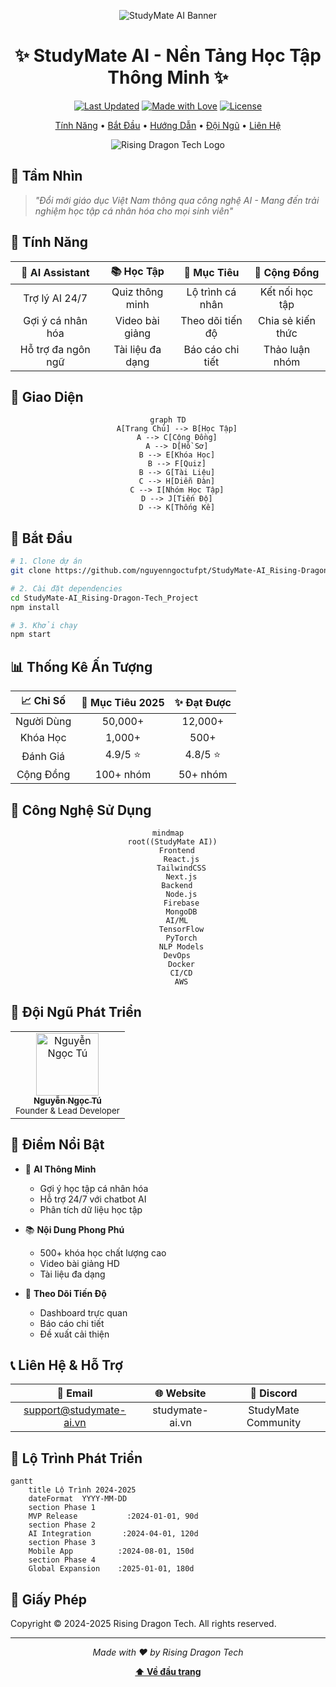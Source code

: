<div align="center">
  
![StudyMate AI Banner](![image1](image10))

# ✨ StudyMate AI - Nền Tảng Học Tập Thông Minh ✨

[![Last Updated](https://img.shields.io/badge/Last%20Updated-2025--06--15-blue.svg)](https://github.com/nguyenngoctufpt/StudyMate-AI_Rising-Dragon-Tech_Project)
[![Made with Love](https://img.shields.io/badge/Made%20with-❤️-red.svg)](https://github.com/nguyenngoctufpt)
[![License](https://img.shields.io/badge/License-MIT-green.svg)](LICENSE)

</div>

<p align="center">
  <a href="#🌟-tính-năng">Tính Năng</a> •
  <a href="#🚀-bắt-đầu">Bắt Đầu</a> •
  <a href="#📖-hướng-dẫn">Hướng Dẫn</a> •
  <a href="#👥-đội-ngũ">Đội Ngũ</a> •
  <a href="#📞-liên-hệ">Liên Hệ</a>
</p>

<div align="center">

![Rising Dragon Tech Logo](![image5](image5))

</div>

## 🎯 Tầm Nhìn

> *"Đổi mới giáo dục Việt Nam thông qua công nghệ AI - Mang đến trải nghiệm học tập cá nhân hóa cho mọi sinh viên"*

## 🌟 Tính Năng

<div align="center">

| 🤖 AI Assistant | 📚 Học Tập | 🎯 Mục Tiêu | 🌟 Cộng Đồng |
|:--------------:|:----------:|:-----------:|:------------:|
| Trợ lý AI 24/7 | Quiz thông minh | Lộ trình cá nhân | Kết nối học tập |
| Gợi ý cá nhân hóa | Video bài giảng | Theo dõi tiến độ | Chia sẻ kiến thức |
| Hỗ trợ đa ngôn ngữ | Tài liệu đa dạng | Báo cáo chi tiết | Thảo luận nhóm |

</div>

## 🎨 Giao Diện

<div align="center">

```mermaid
graph TD
    A[Trang Chủ] --> B[Học Tập]
    A --> C[Cộng Đồng]
    A --> D[Hồ Sơ]
    B --> E[Khóa Học]
    B --> F[Quiz]
    B --> G[Tài Liệu]
    C --> H[Diễn Đàn]
    C --> I[Nhóm Học Tập]
    D --> J[Tiến Độ]
    D --> K[Thống Kê]
```

</div>

## 🚀 Bắt Đầu

```bash
# 1. Clone dự án
git clone https://github.com/nguyenngoctufpt/StudyMate-AI_Rising-Dragon-Tech_Project.git

# 2. Cài đặt dependencies
cd StudyMate-AI_Rising-Dragon-Tech_Project
npm install

# 3. Khởi chạy
npm start
```

## 📊 Thống Kê Ấn Tượng

<div align="center">

| 📈 Chỉ Số | 🎯 Mục Tiêu 2025 | ✨ Đạt Được |
|:---------:|:---------------:|:-----------:|
| Người Dùng | 50,000+ | 12,000+ |
| Khóa Học | 1,000+ | 500+ |
| Đánh Giá | 4.9/5 ⭐ | 4.8/5 ⭐ |
| Cộng Đồng | 100+ nhóm | 50+ nhóm |

</div>

## 💫 Công Nghệ Sử Dụng

<div align="center">

```mermaid
mindmap
  root((StudyMate AI))
    Frontend
      React.js
      TailwindCSS
      Next.js
    Backend
      Node.js
      Firebase
      MongoDB
    AI/ML
      TensorFlow
      PyTorch
      NLP Models
    DevOps
      Docker
      CI/CD
      AWS
```

</div>

## 👥 Đội Ngũ Phát Triển

<div align="center">
<table>
  <tr>
    <td align="center">
      <a href="https://github.com/nguyenngoctufpt">
        <img src="https://github.com/nguyenngoctufpt.png" width="100px;" alt="Nguyễn Ngọc Tú"/>
        <br />
        <sub><b>Nguyễn Ngọc Tú</b></sub>
      </a>
      <br />
      <small>Founder & Lead Developer</small>
    </td>
    <!-- Thêm thành viên khác tại đây -->
  </tr>
</table>
</div>

## 🌟 Điểm Nổi Bật

- 🤖 **AI Thông Minh**
  - Gợi ý học tập cá nhân hóa
  - Hỗ trợ 24/7 với chatbot AI
  - Phân tích dữ liệu học tập

- 📚 **Nội Dung Phong Phú**
  - 500+ khóa học chất lượng cao
  - Video bài giảng HD
  - Tài liệu đa dạng

- 🎯 **Theo Dõi Tiến Độ**
  - Dashboard trực quan
  - Báo cáo chi tiết
  - Đề xuất cải thiện

## 📞 Liên Hệ & Hỗ Trợ

<div align="center">

| 📧 Email | 🌐 Website | 💬 Discord |
|:--------:|:---------:|:----------:|
| support@studymate-ai.vn | studymate-ai.vn | StudyMate Community |

</div>

## 📅 Lộ Trình Phát Triển

```mermaid
gantt
    title Lộ Trình 2024-2025
    dateFormat  YYYY-MM-DD
    section Phase 1
    MVP Release           :2024-01-01, 90d
    section Phase 2
    AI Integration       :2024-04-01, 120d
    section Phase 3
    Mobile App          :2024-08-01, 150d
    section Phase 4
    Global Expansion    :2025-01-01, 180d
```

## 📄 Giấy Phép

Copyright © 2024-2025 Rising Dragon Tech. All rights reserved.

---

<div align="center">

*Made with ❤️ by Rising Dragon Tech*

**[⬆ Về đầu trang](#studymate-ai---nền-tảng-học-tập-thông-minh)**

</div>
